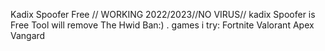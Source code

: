 Kadix Spoofer Free // WORKING 2022/2023//NO VIRUS//
kadix Spoofer is Free Tool will remove The Hwid Ban:)
.
games i try:
Fortnite
Valorant
Apex
Vangard
